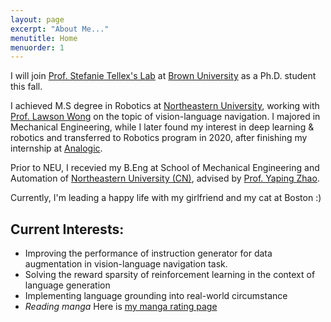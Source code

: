 ```yaml
---
layout: page
excerpt: "About Me..."
menutitle: Home
menuorder: 1
---
```

I will join [Prof. Stefanie Tellex's Lab](https://h2r.cs.brown.edu/people/) at [Brown University](https://www.brown.edu/) as a Ph.D. student this fall.

I achieved M.S degree in Robotics at [Northeastern University](https://www.northeastern.edu/), working with [Prof. Lawson Wong](https://www.khoury.northeastern.edu/people/lawson-wong/) on the topic of vision-language navigation. I majored in Mechanical Engineering, while I later found my interest in deep learning & robotics and transferred to Robotics program in 2020, after finishing my internship at [Analogic](https://www.analogic.com/).

Prior to NEU, I recevied my B.Eng at School of Mechanical Engineering and Automation of [Northeastern University (CN)](http://english.neu.edu.cn/), advised by [Prof. Yaping Zhao](http://www.me.neu.edu.cn/2015/1105/c3344a55926/pagem.htm).

Currently, I'm leading a happy life with my girlfriend and my cat at Boston :)
## Current Interests:

- Improving the performance of instruction generator for data augmentation in vision-language navigation task.
- Solving the reward sparsity of reinforcement learning in the context of language generation
- Implementing language grounding into real-world circumstance
- *Reading manga* Here is [my manga rating page](https://butternut-bagpipe-9e8.notion.site/Manga-ff90216138c54dadbd48a88221c330c1)
